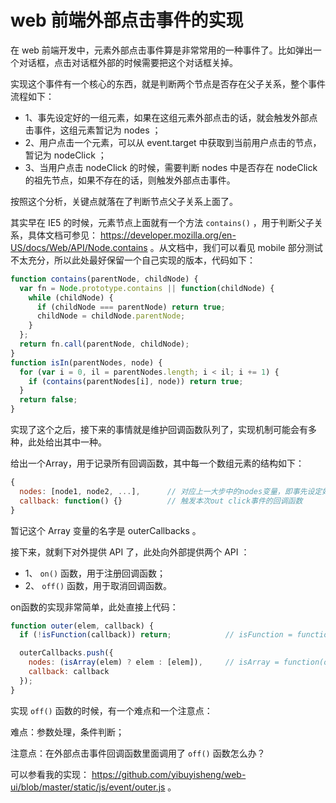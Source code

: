 <!-- config.time: 2014-10-22 14:52 -->
# web 前端外部点击事件的实现

在 web 前端开发中，元素外部点击事件算是非常常用的一种事件了。比如弹出一个对话框，点击对话框外部的时候需要把这个对话框关掉。

实现这个事件有一个核心的东西，就是判断两个节点是否存在父子关系，整个事件流程如下：

* 1、事先设定好的一组元素，如果在这组元素外部点击的话，就会触发外部点击事件，这组元素暂记为 nodes ；
* 2、用户点击一个元素，可以从 event.target 中获取到当前用户点击的节点，暂记为 nodeClick ；
* 3、当用户点击 nodeClick 的时候，需要判断 nodes 中是否存在 nodeClick 的祖先节点，如果不存在的话，则触发外部点击事件。

按照这个分析，关键点就落在了判断节点父子关系上面了。

其实早在 IE5 的时候，元素节点上面就有一个方法 `contains()` ，用于判断父子关系，具体文档可参见： https://developer.mozilla.org/en-US/docs/Web/API/Node.contains 。从文档中，我们可以看见 mobile 部分测试不太充分，所以此处最好保留一个自己实现的版本，代码如下：

```js
function contains(parentNode, childNode) {
  var fn = Node.prototype.contains || function(childNode) {
    while (childNode) {
      if (childNode === parentNode) return true;
      childNode = childNode.parentNode;
    }
  };
  return fn.call(parentNode, childNode);
}
function isIn(parentNodes, node) {
  for (var i = 0, il = parentNodes.length; i < il; i += 1) {
    if (contains(parentNodes[i], node)) return true;
  }
  return false;
}
```

实现了这个之后，接下来的事情就是维护回调函数队列了，实现机制可能会有多种，此处给出其中一种。

给出一个Array，用于记录所有回调函数，其中每一个数组元素的结构如下：

```js
{
  nodes: [node1, node2, ...],      // 对应上一大步中的nodes变量，即事先设定好的那一组元素
  callback: function() {}          // 触发本次out click事件的回调函数
}
```

暂记这个 Array 变量的名字是 outerCallbacks 。

接下来，就剩下对外提供 API 了，此处向外部提供两个 API ：

* 1、 `on()` 函数，用于注册回调函数；
* 2、 `off()` 函数，用于取消回调函数。

on函数的实现非常简单，此处直接上代码：

```js
function outer(elem, callback) {
  if (!isFunction(callback)) return;            // isFunction = function(obj) {return Object.prototype.toString.call(obj) === '[object Function]';}

  outerCallbacks.push({
    nodes: (isArray(elem) ? elem : [elem]),     // isArray = function(obj) {return Object.prototype.toString.call(obj) === '[object Array]'}
    callback: callback
  });
}
```

实现 `off()` 函数的时候，有一个难点和一个注意点：

难点：参数处理，条件判断；

注意点：在外部点击事件回调函数里面调用了 `off()` 函数怎么办？

可以参看我的实现： https://github.com/yibuyisheng/web-ui/blob/master/static/js/event/outer.js 。